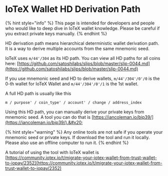 # IoTeX Wallet HD Derivation Path

{% hint style="info" %}
This page is intended for developers and people who would like to deep dive in IoTeX wallet knowledge. Please be careful if you extract private keys manually.
{% endhint %}

HD derivation path means hierarchical deterministic wallet derivation path. It is a way to derive multiple accounts from the same mnemonic seed.&#x20;

IoTeX uses `m/44'/304` as its HD path. You can view all HD paths for all coins here: [https://github.com/satoshilabs/slips/blob/master/slip-0044.md](https://github.com/satoshilabs/slips/blob/master/slip-0044.md)

If you use mnemonic seed and HD to derive wallets, `m/44'/304'/0'/0` is the 0-th wallet for IoTeX Wallet and `m/44'/304'/0'/1` is the 1st wallet.&#x20;

A full HD path is usually like this

```
m / purpose' / coin_type' / account' / change / address_index
```

Using this HD path, you can manually derive your private keys from mnemonic seed. A tool you can do that is [https://iancoleman.io/bip39/](https://iancoleman.io/bip39/).&#x20;

{% hint style="warning" %}
Any online tools are not safe if you operate your mnemonic seed or private keys. If download the tool and run it locally. Please also use an offline computer to run it.
{% endhint %}

A tutorial of using the tool with IoTeX wallet is [https://community.iotex.io/t/migrate-your-iotex-wallet-from-trust-wallet-to-iopay/2352](https://community.iotex.io/t/migrate-your-iotex-wallet-from-trust-wallet-to-iopay/2352)
